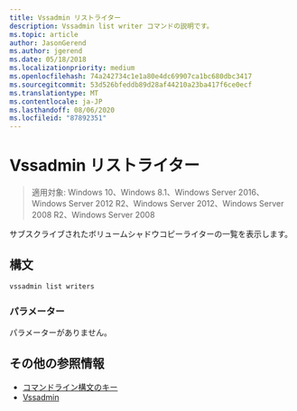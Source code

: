```yaml
---
title: Vssadmin リストライター
description: Vssadmin list writer コマンドの説明です。
ms.topic: article
author: JasonGerend
ms.author: jgerend
ms.date: 05/18/2018
ms.localizationpriority: medium
ms.openlocfilehash: 74a242734c1e1a80e4dc69907ca1bc680dbc3417
ms.sourcegitcommit: 53d526bfeddb89d28af44210a23ba417f6ce0ecf
ms.translationtype: MT
ms.contentlocale: ja-JP
ms.lasthandoff: 08/06/2020
ms.locfileid: "87892351"
---
```

# <a name="vssadmin-list-writers"></a>Vssadmin リストライター

> 適用対象: Windows 10、Windows 8.1、Windows Server 2016、Windows Server 2012 R2、Windows Server 2012、Windows Server 2008 R2、Windows Server 2008

サブスクライブされたボリュームシャドウコピーライターの一覧を表示します。

## <a name="syntax"></a>構文

```PowerShell
vssadmin list writers
```

### <a name="parameters"></a>パラメーター

パラメーターがありません。

## <a name="additional-references"></a>その他の参照情報

* [コマンドライン構文のキー](/previous-versions/windows/it-pro/windows-server-2012-r2-and-2012/cc771080(v%3dws.11))
* [Vssadmin](vssadmin.md)
